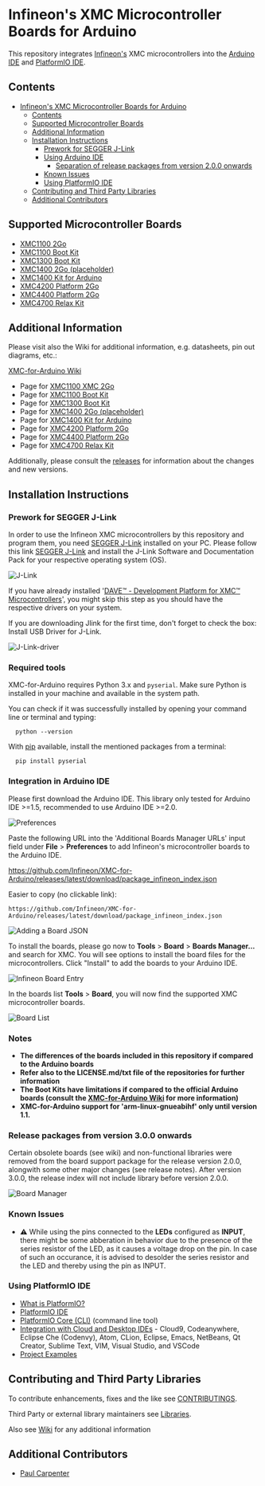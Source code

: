 # Infineon's XMC Microcontroller Boards for Arduino

This repository integrates [Infineon's](https://www.infineon.com/) XMC microcontrollers into the [Arduino IDE](https://www.arduino.cc/en/main/software) and [PlatformIO IDE](https://platformio.org/platformio-ide?utm_source=github&utm_medium=xmc-for-arduino).

## Contents
- [Infineon's XMC Microcontroller Boards for Arduino](#infineons-xmc-microcontroller-boards-for-arduino)
  - [Contents](#contents)
  - [Supported Microcontroller Boards](#supported-microcontroller-boards)
  - [Additional Information](#additional-information)
  - [Installation Instructions](#installation-instructions)
    - [Prework for SEGGER J-Link](#prework-for-segger-j-link)
    - [Using Arduino IDE](#using-arduino-ide)
      - [Separation of release packages from version 2.0.0 onwards](#separation-of-release-packages-from-version-200-onwards)
    - [Known Issues](#known-issues)
    - [Using PlatformIO IDE](#using-platformio-ide)
  - [Contributing and Third Party Libraries](#contributing-and-third-party-libraries)
  - [Additional Contributors](#additional-contributors)

## Supported Microcontroller Boards

* [XMC1100 2Go](https://www.infineon.com/cms/en/product/evaluation-boards/kit_xmc_2go_xmc1100_v1/)
* [XMC1100 Boot Kit](https://www.infineon.com/cms/en/product/evaluation-boards/kit_xmc11_boot_001/)
* [XMC1300 Boot Kit](https://www.infineon.com/cms/de/product/evaluation-boards/kit_xmc13_boot_001/)
* [XMC1400 2Go (placeholder)]()
* [XMC1400 Kit for Arduino](https://www.infineon.com/cms/en/product/evaluation-boards/kit_xmc1400_arduino/)
* [XMC4200 Platform 2Go](https://www.infineon.com/cms/en/product/evaluation-boards/kit_xmc_plt2go_xmc4200/)
* [XMC4400 Platform 2Go](https://www.infineon.com/cms/en/product/evaluation-boards/kit_xmc_plt2go_xmc4400//)
* [XMC4700 Relax Kit](https://www.infineon.com/cms/en/product/evaluation-boards/kit_xmc47_relax_v1/)

## Additional Information

Please visit also the Wiki for additional information, e.g. datasheets, pin out diagrams, etc.:

[XMC-for-Arduino Wiki](https://github.com/Infineon/XMC-for-Arduino/wiki)

* Page for [XMC1100 XMC 2Go](https://github.com/Infineon/XMC-for-Arduino/wiki/XMC1100-2Go)
* Page for [XMC1100 Boot Kit](https://github.com/Infineon/XMC-for-Arduino/wiki/XMC1100-Boot-Kit)
* Page for [XMC1300 Boot Kit](https://github.com/Infineon/XMC-for-Arduino/wiki/XMC1300-Boot-Kit)
* Page for [XMC1400 2Go (placeholder)](https://github.com/Infineon/XMC-for-Arduino/wiki/XMC1400-2Go) 
* Page for [XMC1400 Kit for Arduino](https://github.com/Infineon/XMC-for-Arduino/wiki/XMC1400-Kit-for-Arduino)
* Page for [XMC4200 Platform 2Go](https://github.com/Infineon/XMC-for-Arduino/wiki/XMC4200-Platform2Go)
* Page for [XMC4400 Platform 2Go](https://github.com/Infineon/XMC-for-Arduino/wiki/XMC4400-Platform2Go)
* Page for [XMC4700 Relax Kit](https://github.com/Infineon/XMC-for-Arduino/wiki/XMC4700-Relax-Kit)

Additionally, please consult the [releases](https://github.com/Infineon/XMC-for-Arduino/releases) for information about the changes and new versions.

## Installation Instructions

### Prework for SEGGER J-Link

In order to use the Infineon XMC microcontrollers by this repository and program them, you need [SEGGER J-Link](https://www.segger.com/downloads/jlink) installed on your PC. Please follow this link [SEGGER J-Link](https://www.segger.com/downloads/jlink) and install the J-Link Software and Documentation Pack for your respective operating system (OS).

![J-Link](resources/wiki/image/jlink_install.png)

If you have already installed '[DAVE™ - Development Platform for XMC™ Microcontrollers](https://www.infineon.com/cms/de/product/microcontroller/32-bit-industrial-microcontroller-based-on-arm-registered-cortex-registered-m/dave-version-4-free-development-platform-for-code-generation/channel.html?channel=db3a30433580b37101359f8ee6963814)', you might skip this step as you should have the respective drivers on your system.

If you are downloading Jlink for the first time, don't forget to check the box: Install USB Driver for J-Link.

![J-Link-driver](resources/wiki/image/J-Link_Installer_options_page.png)



### Required tools

XMC-for-Arduino requires Python 3.x and `pyserial`. Make sure Python is installed in your machine and available in the system path.

You can check if it was successfully installed by opening your command line or terminal and typing:
```
  python --version
```
With [pip](https://pip.pypa.io/en/stable/installation/) available, install the mentioned packages from a terminal:

```
  pip install pyserial
```

### Integration in Arduino IDE
Please first download the Arduino IDE. This library only tested for Arduino IDE >=1.5, recommended to use Arduino IDE >=2.0.

![Preferences](resources/wiki/image/preference.png)

Paste the following URL into the 'Additional Boards Manager URLs' input field under **File** > **Preferences** to add Infineon's microcontroller boards to the Arduino IDE.

https://github.com/Infineon/XMC-for-Arduino/releases/latest/download/package_infineon_index.json

Easier to copy (no clickable link):

```
https://github.com/Infineon/XMC-for-Arduino/releases/latest/download/package_infineon_index.json
```

![Adding a Board JSON](resources/wiki/image/preference_JSON.png)

To install the boards, please go now to **Tools** > **Board** > **Boards Manager...** and search for XMC. You will see options to install the board files for the microcontrollers. Click "Install" to add the boards to your Arduino IDE.

![Infineon Board Entry](resources/wiki/image/Boards_Manager_Entry.png)

In the boards list **Tools** > **Board**, you will now find the supported XMC microcontroller boards. 

![Board List](resources/wiki/image/Boards_Manager_Entry.png)

### Notes

* **The differences of the boards included in this repository if compared to the Arduino boards**
* **Refer also to the LICENSE.md/txt file of the repositories for further information**
* **The Boot Kits have limitations if compared to the official Arduino boards (consult the [XMC-for-Arduino Wiki](https://github.com/Infineon/XMC-for-Arduino/wiki) for more information)**
* **XMC-for-Arduino support for 'arm-linux-gnueabihf' only until version 1.1.**


### Release packages from version 3.0.0 onwards

Certain obsolete boards (see wiki) and non-functional libraries were removed from the board support package for the release version 2.0.0, alongwith some other major changes (see release notes). After version 3.0.0, the release index will not include library before version 2.0.0.

![Board Manager](resources/wiki/image/Support_v2.png)
### Known Issues

* :warning: While using the pins connected to the **LEDs** configured as **INPUT**, there might be some abberation in behavior due to the presence of the series resistor of the LED, as it causes a voltage drop on the pin. In case of such an occurance, it is advised to desolder the series resistor and the LED and thereby using the pin as INPUT.  

### Using PlatformIO IDE 

- [What is PlatformIO?](http://docs.platformio.org/en/latest/what-is-platformio.html?utm_source=github&utm_medium=xmc-for-arduino)
- [PlatformIO IDE](http://platformio.org/platformio-ide?utm_source=github&utm_medium=xmc-for-arduino)
- [PlatformIO Core (CLI)](http://docs.platformio.org/en/latest/core.html?utm_source=github&utm_medium=xmc-for-arduino) (command line tool)
- [Integration with Cloud and Desktop IDEs](http://docs.platformio.org/en/latest/ide.html?utm_source=github&utm_medium=xmc-for-arduino) -
  Cloud9, Codeanywhere, Eclipse Che (Codenvy), Atom, CLion, Eclipse, Emacs, NetBeans, Qt Creator, Sublime Text, VIM, Visual Studio, and VSCode
- [Project Examples](https://github.com/Infineon/platformio-infineonxmc/tree/master/examples)

## Contributing and Third Party Libraries

To contribute enhancements, fixes and the like see [CONTRIBUTINGS](./CONTRIBUTING.md).

Third Party or external library maintainers see [Libraries](./Libraries.md). 
    
Also see [Wiki](https://github.com/Infineon/XMC-for-Arduino/wiki) for any additional information

## Additional Contributors

* [Paul Carpenter](https://github.com/techpaul)
